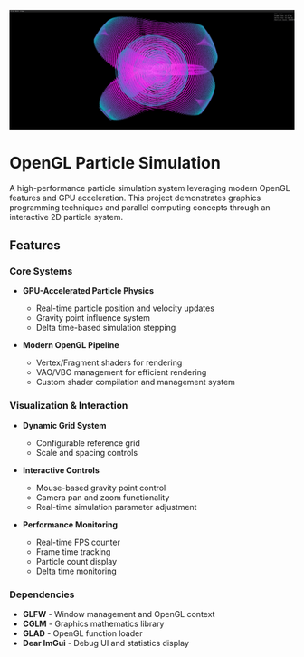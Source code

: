![alt text](image.png)

# OpenGL Particle Simulation

A high-performance particle simulation system leveraging modern OpenGL features and GPU acceleration. This project demonstrates graphics programming techniques and parallel computing concepts through an interactive 2D particle system.

## Features

### Core Systems
- **GPU-Accelerated Particle Physics**
  - Real-time particle position and velocity updates
  - Gravity point influence system
  - Delta time-based simulation stepping

- **Modern OpenGL Pipeline**
  - Vertex/Fragment shaders for rendering
  - VAO/VBO management for efficient rendering
  - Custom shader compilation and management system

### Visualization & Interaction
- **Dynamic Grid System**
  - Configurable reference grid
  - Scale and spacing controls
  
- **Interactive Controls**
  - Mouse-based gravity point control
  - Camera pan and zoom functionality
  - Real-time simulation parameter adjustment

- **Performance Monitoring**
  - Real-time FPS counter
  - Frame time tracking
  - Particle count display
  - Delta time monitoring

### Dependencies
- **GLFW** - Window management and OpenGL context
- **CGLM** - Graphics mathematics library
- **GLAD** - OpenGL function loader
- **Dear ImGui** - Debug UI and statistics display
